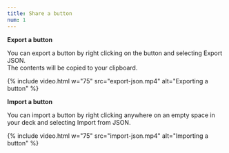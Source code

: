 ```yaml
---
title: Share a button
num: 1
---
```


**Export a button**  

You can export a button by right clicking on the button and selecting Export JSON.\
The contents will be copied to your clipboard.

{% include video.html w="75" src="export-json.mp4" alt="Exporting a button" %}

**Import a button**

You can import a button by right clicking anywhere on an empty space in your deck and selecting Import from JSON.

{% include video.html w="75" src="import-json.mp4" alt="Importing a button" %}
